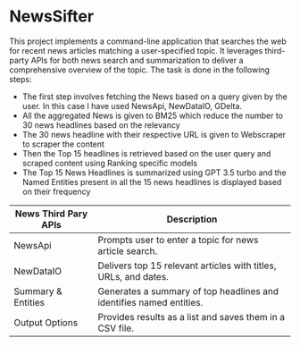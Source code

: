 # NewsSifter


This project implements a command-line application that searches the web for recent news articles matching a user-specified topic. It leverages third-party APIs for both news search and summarization to deliver a comprehensive overview of the topic. The task is done in the following steps:
- The first step involves fetching the News based on a query given by the user. In this case I have used NewsApi, NewDataIO, GDelta.
- All the aggregated News is given to BM25 which reduce the number to 30 news headlines based on the relevancy
- The 30 news headline with their respective URL is given to Webscraper to scraper the content
- Then the Top 15 headlines is retrieved based on the user query and scraped content using Ranking specific models
- The Top 15 News Headlines is summarized using GPT 3.5 turbo and the Named Entities present in all the 15 news headlines is displayed based on their frequency

| News Third Pary APIs         | Description                                          |
|-----------------|-------------------------------------------------------|
| NewsApi     | Prompts user to enter a topic for news article search. |
| NewDataIO   | Delivers top 15 relevant articles with titles, URLs, and dates. |
| Summary & Entities | Generates a summary of top headlines and identifies named entities. |
| Output Options  | Provides results as a list and saves them in a CSV file. |
